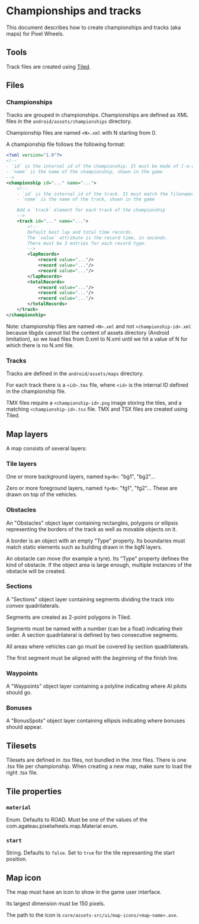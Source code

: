 # Championships and tracks

This document describes how to create championships and tracks (aka maps) for Pixel Wheels.

## Tools

Track files are created using [Tiled](http://mapeditor.org).

## Files

### Championships

Tracks are grouped in championships. Championships are defined as XML files in the `android/assets/championships` directory.

Championship files are named `<N>.xml` with N starting from 0.

A championship file follows the following format:

```xml
<?xml version="1.0"?>
<!--
- `id` is the internal id of the championship. It must be made of [-a-z0-9] characters
- `name` is the name of the championship, shown in the game
-->
<championship id="..." name="...">
    <!--
    - `id` is the internal id of the track. It must match the filenames for the track (see below)
    - `name` is the name of the track, shown in the game

    Add a `track` element for each track of the championship
    -->
    <track id="..." name="...">
        <!--
        Default best lap and total time records.
        The `value` attribute is the record time, in seconds.
        There must be 3 entries for each record type.
        -->
        <lapRecords>
            <record value="..."/>
            <record value="..."/>
            <record value="..."/>
        </lapRecords>
        <totalRecords>
            <record value="..."/>
            <record value="..."/>
            <record value="..."/>
        </totalRecords>
    </track>
</championship>
```

Note: championship files are named `<N>.xml` and not `<championship-id>.xml` because libgdx cannot list the content of assets directory (Android limitation), so we load files from 0.xml to N.xml until we hit a value of N for which there is no N.xml file.

### Tracks

Tracks are defined in the `android/assets/maps` directory.

For each track there is a `<id>.tmx` file, where `<id>` is the internal ID defined in the championship file.

TMX files require a `<championship-id>.png` image storing the tiles, and a matching `<championship-id>.tsx` file. TMX and TSX files are created using Tiled.

## Map layers

A map consists of several layers:

### Tile layers

One or more background layers, named `bg<N>`: "bg1", "bg2"...

Zero or more foreground layers, named `fg<N>`: "fg1", "fg2"... These are drawn on top of the vehicles.

### Obstacles

An "Obstacles" object layer containing rectangles, polygons or ellipsis representing the borders of the track as well as movable objects on it.

A border is an object with an empty "Type" property. Its boundaries must match static elements such as building drawn in the bgN layers.

An obstacle can move (for example a tyre). Its "Type" property defines the kind of obstacle. If the object area is large enough, multiple instances of the obstacle will be created.

### Sections

A "Sections" object layer containing segments dividing the track into *convex* quadrilaterals.

Segments are created as 2-point polygons in Tiled.

Segments must be named with a number (can be a float) indicating their order. A section quadrilateral is defined by two consecutive segments.

All areas where vehicles can go must be covered by section quadrilaterals.

The first segment must be aligned with the *beginning* of the finish line.

### Waypoints

A "Waypoints" object layer containing a polyline indicating where AI pilots should go.

### Bonuses

A "BonusSpots" object layer containing ellipsis indicating where bonuses should appear.

## Tilesets

Tilesets are defined in .tsx files, not bundled in the .tmx files. There is one .tsx file per championship. When creating a new map, make sure to load the right .tsx file.

## Tile properties

### `material`

Enum. Defaults to ROAD. Must be one of the values of the com.agateau.pixelwheels.map.Material enum.

### `start`

String. Defaults to `false`. Set to `true` for the tile representing the start position.

## Map icon

The map must have an icon to show in the game user interface.

Its largest dimension must be 150 pixels.

The path to the icon is `core/assets-src/ui/map-icons/<map-name>.ase`.
